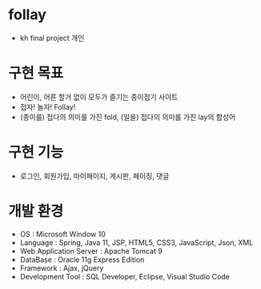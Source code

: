 # follay
* kh final project 개인
# 구현 목표
* 어린이, 어른 할거 없이 모두가 즐기는 종이접기 사이트
* 접자! 놀자! Follay!
* (종이를) 접다의 의미를 가진 fold, (일을) 접다의 의미를 가진 lay의 합성어
# 구현 기능
* 로그인, 회원가입, 마이페이지, 게시판, 페이징, 댓글
# 개발 환경
* OS : Microsoft Window 10
* Language : Spring, Java 11, JSP, HTML5, CSS3, JavaScript, Json, XML
* Web Application Server : Apache Tomcat 9
* DataBase : Oracle 11g Express Edition
* Framework : Ajax, jQuery
* Development Tool : SQL Developer, Eclipse, Visual Studio Code
